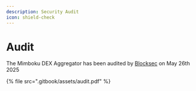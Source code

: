 ```yaml
---
description: Security Audit
icon: shield-check
---
```


# Audit

The Mimboku DEX Aggregator has been audited by [Blocksec](https://blocksec.com/) on May 26th 2025

{% file src=".gitbook/assets/audit.pdf" %}
